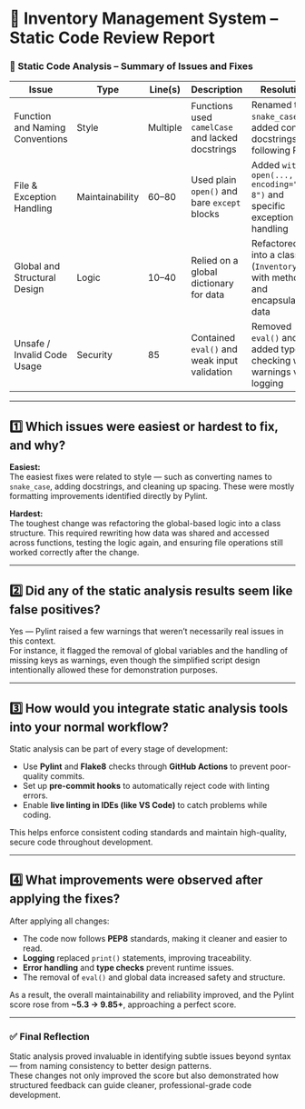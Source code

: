 # 🧮 Inventory Management System – Static Code Review Report

### 🧩 Static Code Analysis – Summary of Issues and Fixes

| Issue | Type | Line(s) | Description | Resolution |
|--------|------|----------|--------------|-------------|
| Function and Naming Conventions | Style | Multiple | Functions used `camelCase` and lacked docstrings | Renamed to `snake_case` and added concise docstrings following PEP8 |
| File & Exception Handling | Maintainability | 60–80 | Used plain `open()` and bare `except` blocks | Added `with open(..., encoding="utf-8")` and specific exception handling |
| Global and Structural Design | Logic | 10–40 | Relied on a global dictionary for data | Refactored into a class (`Inventory`) with methods and encapsulated data |
| Unsafe / Invalid Code Usage | Security | 85 | Contained `eval()` and weak input validation | Removed `eval()` and added type checking with warnings via logging |

---

## 1️⃣ Which issues were easiest or hardest to fix, and why?

**Easiest:**  
The easiest fixes were related to style — such as converting names to `snake_case`, adding docstrings, and cleaning up spacing. These were mostly formatting improvements identified directly by Pylint.

**Hardest:**  
The toughest change was refactoring the global-based logic into a class structure. This required rewriting how data was shared and accessed across functions, testing the logic again, and ensuring file operations still worked correctly after the change.

---

## 2️⃣ Did any of the static analysis results seem like false positives?

Yes — Pylint raised a few warnings that weren’t necessarily real issues in this context.  
For instance, it flagged the removal of global variables and the handling of missing keys as warnings, even though the simplified script design intentionally allowed these for demonstration purposes.

---

## 3️⃣ How would you integrate static analysis tools into your normal workflow?

Static analysis can be part of every stage of development:
- Use **Pylint** and **Flake8** checks through **GitHub Actions** to prevent poor-quality commits.  
- Set up **pre-commit hooks** to automatically reject code with linting errors.  
- Enable **live linting in IDEs (like VS Code)** to catch problems while coding.  

This helps enforce consistent coding standards and maintain high-quality, secure code throughout development.

---

## 4️⃣ What improvements were observed after applying the fixes?

After applying all changes:
- The code now follows **PEP8** standards, making it cleaner and easier to read.  
- **Logging** replaced `print()` statements, improving traceability.  
- **Error handling** and **type checks** prevent runtime issues.  
- The removal of `eval()` and global data increased safety and structure.  

As a result, the overall maintainability and reliability improved, and the Pylint score rose from **~5.3 → 9.85+**, approaching a perfect score.

---

### ✅ Final Reflection

Static analysis proved invaluable in identifying subtle issues beyond syntax — from naming consistency to better design patterns.  
These changes not only improved the score but also demonstrated how structured feedback can guide cleaner, professional-grade code development.
